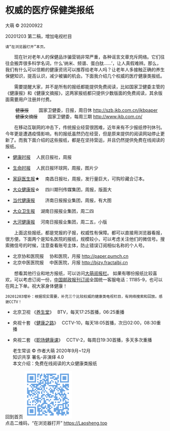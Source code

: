 ﻿权威的医疗保健类报纸
=====================
大萌 © 20200922

20201203 第二稿，增加电视栏目

	请“在浏览器打开”本页。

　　现在针对老年人的保健品诈骗营销非常严重，各种谣言文章充斥网络。它们往往会搬弄很多科学名词，什么‘纳米、频谱、蛋白肽……’，让人真假难辨。那么，我们有什么可以信赖的健康资讯可以推荐给老年人吗？让老年人多接触正确的养生保健知识，提高认识，减少被骗的机会。下面我介绍几个权威的医疗健康类报纸。

　　需要提醒大家，并不是所有的报纸都能提供免费阅读，比如国家卫健委主管的《健康报》和《健康文摘报》，这两家报纸都只提供少数版面的免费阅读，其余版面需要用户注册并付费。  

　　  ~~健康报~~　　	国家卫健委，日报，周日休		http://szb.jkb.com.cn/jkbpaper  
　　  ~~健康文摘报~~　　	国家卫健委，每周三期		http://www.jkb.com.cn/

　　在移动互联网的冲击下，传统报业经营很困难，近年来有不少报纸停刊休刊。今年更是遭遇疫情影响，有的报纸虽然仍在经营，但是原来提供的阅读网站停止更新了。而我下面介绍的这些报纸，都是在坚持营运，并且仍然提供免费在线阅读的报纸。

 * [健康时报](http://paper.people.com.cn/jksb)　	人民日报社，周报		
 * [生命时报](http://www.lifetimes.cn)　	人民日报环球网，周报，图片少	

 * [家庭医生报](http://jyb.ncrbw.cn)★　	南昌日报社，周报，发行量巨大，可购珍藏合订本。	
 * [大众健康报](http://www.dzjkb.org.cn)☆　	四川期刊传媒集团，周报，版面大	
 * [当代健康报](http://jkb.e23.cn)　　	济南日报报业集团，周报，有大图	
 * [大众卫生报](http://epaper.voc.com.cn)　	湖南日报报业集团，周二四		
 * [大河健康报](http://newpaper.dahe.cn/dhjkb)　	河南日报报业集团，周二五，小版	

　　上面这些报纸，都是党报的子报，权威性有保障。都可以直接用浏览器看报，很方便。下面两个是知名医院的报纸，规模较小，可以考虑关注他们的微信号。搜索微信号的时候，注意查看账号主体，防止错误订阅相似名称的个人号。

 * 北京协和医院报　	协和医院，月报		http://paper.pumch.cn
 * 北京中医医院报　	中医医院，月报		http://bjzy.fractalbj.cn

　　想看其他行业和地方报纸，可以访问[大萌阅报栏](../yuebaolan.html)。 如果有哪份报纸比较喜欢，可以考虑订阅一份，[中国邮政报刊订阅](https://bk.11185.cn)全国统一客服电话：11185-9，也可以在网上下单。祝大家身体健康！

	20201203增补：根据现实需要，补充三个比较权威的健康类电视栏目，有网络搜索和回放。感谢CCTV！

 * 北京卫视 《[养生堂](https://www.btime.com/btv/btvws_yst )》　	BTV，每天17:25首播，06:25重播
 * 央视十套 《[健康之路](http://tv.cctv.com/lm/jkzl )》　	CCTV-10，每天18:05首播，次日02:00，08:30重播
 * 央视二套 《[职场健康课](http://tv.cctv.com/lm/zcjkk )》　	CCTV-2，每周日19:30首播，多天多次重播


	老生常谈 © 作者大萌 2020年9月~12月  
	知识共享 署名-非演绎 4.0  
	本文介绍：免费在线阅读的大众健康类报纸  

回到首页
<a href=".." title="返回老生常谈首页"><img src="../indexQR-Blue.png" /></a>  
点击二维码，“在浏览器打开” https://Laosheng.top

